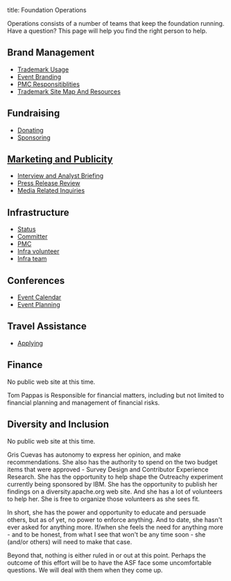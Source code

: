 title: Foundation Operations

Operations consists of a number of teams that keep the foundation running.
Have a question?  This page will help you find the right person to help.

## Brand Management

- [Trademark Usage](https://www.apache.org/foundation/marks/)
- [Event Branding](https://www.apache.org/foundation/marks/events.html)
- [PMC Responsitiblities](https://www.apache.org/foundation/marks/responsibility)
- [Trademark Site Map And Resources](https://www.apache.org/foundation/marks/resources)

## Fundraising

- [Donating](http://apache.org/foundation/contributing.html)
- [Sponsoring](https://www.apache.org/foundation/sponsorship.html)

## [Marketing and Publicity](https://www.apache.org/press/)

- [Interview and Analyst Briefing](https://www.apache.org/press/#interviews)
- [Press Release Review](https://www.apache.org/press/#releases)
- [Media Related Inquiries](https://www.apache.org/press/#contact)

## Infrastructure

- [Status](http://status.apache.org/)
- [Committer](https://reference.apache.org/committer/start)
- [PMC](https://reference.apache.org/pmc/start)
- [Infra volunteer](https://www.apache.org/dev/infra-volunteer)
- [Infra team](https://reference.apache.org/infra/start)

## Conferences

- [Event Calendar](http://community.apache.org/calendars/)
- [Event Planning](https://www.apache.org/foundation/conferences.html)

## Travel Assistance

- [Applying](https://www.apache.org/travel/#applying)

## Finance

No public web site at this time.  

Tom Pappas is Responsible for financial matters, including but not limited to
financial planning and management of financial risks.

## Diversity and Inclusion

No public web site at this time.  

Gris Cuevas has autonomy to express her opinion, and make recommendations.  She
also has the authority to spend on the two budget items that were approved -
Survey Design and Contributor Experience Research.  She has the opportunity to
help shape the Outreachy experiment currently being sponsored by IBM. She has
the opportunity to publish her findings on a diversity.apache.org web site.
And she has a lot of volunteers to help her.  She is free to organize those
volunteers as she sees fit.

In short, she has the power and opportunity to educate and persuade others, but
as of yet, no power to enforce anything.  And to date, she hasn't ever asked
for anything more.  If/when she feels the need for anything more - and to be
honest, from what I see that won't be any time soon - she (and/or others) will
need to make that case.

Beyond that, nothing is either ruled in or out at this point.  Perhaps the
outcome of this effort will be to have the ASF face some uncomfortable
questions.  We will deal with them when they come up.
